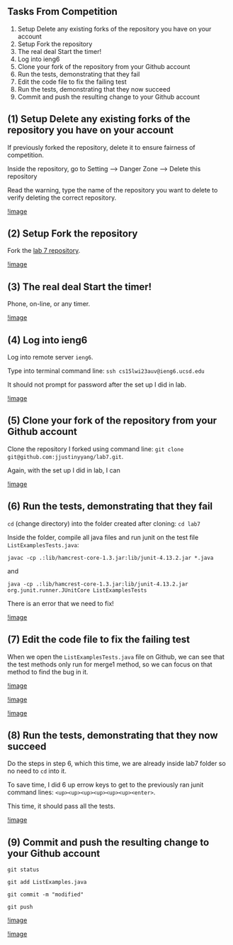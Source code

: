 Tasks From Competition
---
1. Setup Delete any existing forks of the repository you have on your account
2. Setup Fork the repository
3. The real deal Start the timer!
4. Log into ieng6
5. Clone your fork of the repository from your Github account
6. Run the tests, demonstrating that they fail
7. Edit the code file to fix the failing test
8. Run the tests, demonstrating that they now succeed
9. Commit and push the resulting change to your Github account

(1) Setup Delete any existing forks of the repository you have on your account
---
If previously forked the repository, delete it to ensure fairness of competition.

Inside the repository, go to Setting --> Danger Zone --> Delete this repository

Read the warning, type the name of the repository you want to delete to verify deleting the correct repository.

[!image](delete_repo.png)

(2) Setup Fork the repository
---
Fork the [lab 7 repository](https://github.com/ucsd-cse15l-w23/lab7).

[!image](fork_repo.png)

(3) The real deal Start the timer!
---
Phone, on-line, or any timer.

[!image](timer.png)

(4) Log into ieng6
---
Log into remote server `ieng6`.

Type into terminal command line: `ssh cs15lwi23auv@ieng6.ucsd.edu`

It should not prompt for password after the set up I did in lab.

[!image](login.png)

(5) Clone your fork of the repository from your Github account
---
Clone the repository I forked using command line: `git clone git@github.com:jjustinyyang/lab7.git`.

Again, with the set up I did in lab, I can 

[!image](clone_repo.png)

(6) Run the tests, demonstrating that they fail
---
`cd` (change directory) into the folder created after cloning: `cd lab7`

Inside the folder, compile all java files and run junit on the test file `ListExamplesTests.java`:

`javac -cp .:lib/hamcrest-core-1.3.jar:lib/junit-4.13.2.jar *.java`

and

`java -cp .:lib/hamcrest-core-1.3.jar:lib/junit-4.13.2.jar org.junit.runner.JUnitCore ListExamplesTests`

There is an error that we need to fix!

[!image](fail_tests.png)

(7) Edit the code file to fix the failing test
---

When we open the `ListExamplesTests.java` file on Github, we can see that the test methods only run for merge1 method, so we can focus on that method to find the bug in it.

[!image](nano.png)

[!image](before_fix.png)

[!image](after_fix.png)

(8) Run the tests, demonstrating that they now succeed
---
Do the steps in step 6, which this time, we are already inside lab7 folder so no need to `cd` into it.

To save time, I did 6 up errow keys to get to the previously ran junit command lines: `<up><up><up><up><up><up><enter>`.
 
This time, it should pass all the tests.

[!image](succeed_tests.png)

(9) Commit and push the resulting change to your Github account
---
`git status`

`git add ListExamples.java`

`git commit -m "modified"`

`git push`

[!image](commit_push1.png)
 
[!image](commit_push2.png)
